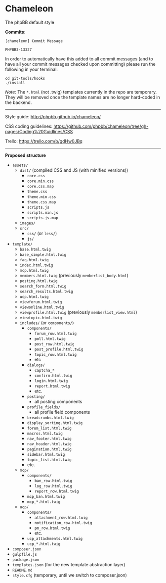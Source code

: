 Chameleon
=========

The phpBB default style

__Commits__:
````
[chameleon] Commit Message

PHPBB3-13327
````

In order to automatically have this added to all commit messages (and to have all
your commit messages checked upon committing) please run the following in your terminal:
````
cd git-tools/hooks
./install
````

_Note_: The `*.html` (not .twig) templates currently in the repo are temporary. They will be removed once the template names are no longer hard-coded in the backend.

---------

Style guide: http://phpbb.github.io/chameleon/

CSS coding guidelines: https://github.com/phpbb/chameleon/tree/gh-pages/Coding%20Guidlines/CSS

Trello: https://trello.com/b/gdHw0JBq

---------

__Proposed structure__
- `assets/`
  - `dist/` (compiled CSS and JS (with minified versions))
    - `core.css`
    - `core.min.css`
    - `core.css.map`
    - `theme.css`
    - `theme.min.css`
    - `theme.css.map`
    - `scripts.js`
    - `scripts.min.js`
    - `scripts.js.map`
  - `images/`
  - `src/`
	- `css/` (or `less/`)
	- `js/`
- `template/`
  - `base.html.twig`
  - `base_simple.html.twig`
  - `faq.html.twig`
  - `index.html.twig`
  - `mcp.html.twig`
  - `members.html.twig` (previously `memberlist_body.html`)
  - `posting.html.twig`
  - `search_form.html.twig`
  - `search_results.html.twig`
  - `ucp.html.twig`
  - `viewforum.html.twig`
  - `viewonline.html.twig`
  - `viewprofile.html.twig` (previously `memberlist_view.html`)
  - `viewtopic.html.twig`
  - `includes/` (or `components/`)
    - `components/`
      - `forum_row.html.twig`
      - `poll.html.twig`
      - `post_row.html.twig`
      - `post_profile.html.twig`
      - `topic_row.html.twig`
      - etc
    - `dialogs/`
      - `captcha_*`
      - `confirm.html.twig`
      - `login.html.twig`
      - `report.html.twig`
      - etc.
    - `posting/`
      - all posting components
    - `profile_fields/`
      - all profile field components
    - `breadcrumbs.html.twig`
    - `display_sorting.html.twig`
    - `forum_list.html.twig`
    - `macros.html.twig`
    - `nav_footer.html.twig`
    - `nav_header.html.twig`
    - `pagination.html.twig`
    - `sidebar.html.twig`
    - `topic_list.html.twig`
    - etc.
  - `mcp/`
    - `components/`
      - `ban_row.html.twig`
      - `log_row.html.twig`
      - `report_row.html.twig`
    - `mcp_ban.html.twig`
    - `mcp_*.html.twig`
  - `ucp/`
    - `components/`
      - `attachment_row.html.twig`
      - `notification_row.html.twig`
      - `pm_row.html.twig`
      - etc.
    - `ucp_attachments.html.twig`
    - `ucp_*.html.twig`
- `composer.json`
- `gulpfile.js`
- `package.json`
- `templates.json` (for the new template abstraction layer)
- `README.md`
- `style.cfg` (temporary, until we switch to composer.json)
